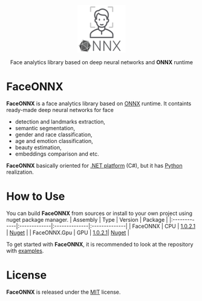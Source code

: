 <p align="center"><img width="25%" src="docs/FaceONNX.png" /></p>
<p align="center"> Face analytics library based on deep neural networks and <b>ONNX</b> runtime </p>  

# FaceONNX
**FaceONNX** is a face analytics library based on [ONNX](https://onnx.ai/) runtime. It containts ready-made deep neural networks for face
* detection and landmarks extraction,
* semantic segmentation,
* gender and race classification,
* age and emotion classification,
* beauty estimation,
* embeddings comparison and etc.  
  
**FaceONNX** basically oriented for [.NET platform](tree/main/netstandard) (C#), but it has [Python](tree/main/python) realization.  

# How to Use
You can build **FaceONNX** from sources or install to your own project using nuget package manager.
| Assembly | Type | Version | Package |
|:-------------|:-------------|:--------------|:--------------|
| FaceONNX | CPU | [1.0.2.1](FaceONNX/FaceONNX.csproj) | [Nuget](https://www.nuget.org/packages/FaceONNX/) |
| FaceONNX.Gpu | GPU | [1.0.2.1](FaceONNX/FaceONNX.Gpu.csproj)| [Nuget](https://www.nuget.org/packages/FaceONNX.Gpu/) |

To get started with **FaceONNX**, it is recommended to look at the repository with [examples](FaceONNX.Examples).  

# License
**FaceONNX** is released under the [MIT](LICENSE) license.
